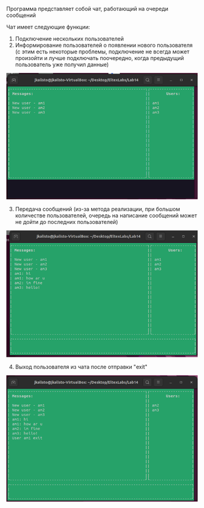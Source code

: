 Программа представляет собой чат, работающий на очереди сообщений

Чат имеет следующие функции:
1. Подключение нескольких пользователей
2. Информирование пользователей о появлении нового пользователя
(с этим есть некоторые проблемы, подключение не всегда может произойти и лучше подключать поочередно, когда предыдущий пользователь уже получил данные)

![plot](./Screens/Connection.png)

3. Передача сообщений
(из-за метода реализации, при большом количестве пользователей, очередь на написание сообщений может не дойти до последних пользователей)

![plot](./Screens/Texting.png)

4. Выход пользователя из чата после отправки "exit"

![plot](./Screens/Exiting.png)
